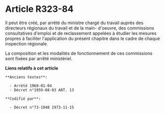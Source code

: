 # Article R323-84

Il peut être créé, par arrêté du ministre chargé du travail auprès des directeurs régionaux du travail et de la main-
d'oeuvre, des commissions consultatives d'emploi et de reclassement appelées à étudier les mesures propres à faciliter
l'application du présent chapitre dans le cadre de chaque inspection régionale.

La composition et les modalités de fonctionnement de ces commissions sont fixées par arrêté ministériel.

**Liens relatifs à cet article**

	**Anciens textes**:

	  - Arrêté 1968-01-04
	  - Décret n°1959-08-03 ART. 13

	**Codifié par**:

	  - Décret n°73-1048 1973-11-15
